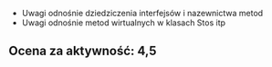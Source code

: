 - Uwagi odnośnie dziedziczenia interfejsów i nazewnictwa metod
- Uwagi odnośnie metod wirtualnych w klasach Stos itp

Ocena za aktywność: 4,5
- 
